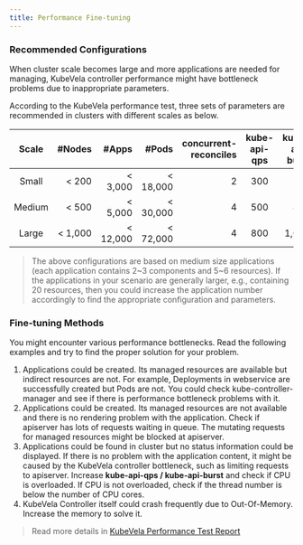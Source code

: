 ```yaml
---
title: Performance Fine-tuning
---
```


### Recommended Configurations

When cluster scale becomes large and more applications are needed for managing, KubeVela controller performance might have bottleneck problems due to inappropriate parameters.

According to the KubeVela performance test, three sets of parameters are recommended in clusters with different scales as below.

| Scale  |  #Nodes |    #Apps |    #Pods | concurrent-reconciles | kube-api-qps | kube-api-burst |  CPU | Memory |
| :----: | ------: | -------: | -------: | --------------------: | :----------: | -------------: | ---: | -----: |
| Small  |   < 200 |  < 3,000 | < 18,000 |                     2 |     300      |            500 |  0.5 |    1Gi |
| Medium |   < 500 |  < 5,000 | < 30,000 |                     4 |     500      |            800 |    1 |    2Gi |
| Large  | < 1,000 | < 12,000 | < 72,000 |                     4 |     800      |          1,000 |    2 |    4Gi |

> The above configurations are based on medium size applications (each application contains 2~3 components and 5~6 resources). If the applications in your scenario are generally larger, e.g., containing 20 resources, then you could increase the application number accordingly to find the appropriate configuration and parameters.

### Fine-tuning Methods

You might encounter various performance bottlenecks. Read the following examples and try to find the proper solution for your problem.

1. Applications could be created. Its managed resources are available but indirect resources are not. For example, Deployments in webservice are successfully created but Pods are not. You could check kube-controller-manager and see if there is performance bottleneck problems with it.
2. Applications could be created. Its managed resources are not available and there is no rendering problem with the application. Check if apiserver has lots of requests waiting in queue. The mutating requests for managed resources might be blocked at apiserver.
3. Applications could be found in cluster but no status information could be displayed. If there is no problem with the application content, it might be caused by the KubeVela controller bottleneck, such as limiting requests to apiserver. Increase **kube-api-qps / kube-api-burst** and check if CPU is overloaded. If CPU is not overloaded, check if the thread number is below the number of CPU cores.
4. KubeVela Controller itself could crash frequently due to Out-Of-Memory. Increase the memory to solve it.

> Read more details in [KubeVela Performance Test Report](/blog/2021/08/30/kubevela-performance-test)